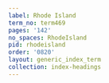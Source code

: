 ```yaml
---
label: Rhode Island
term_no: term469
pages: '142'
no_spaces: RhodeIsland
pid: rhodeisland
order: '0820'
layout: generic_index_term
collection: index-headings
---
```

